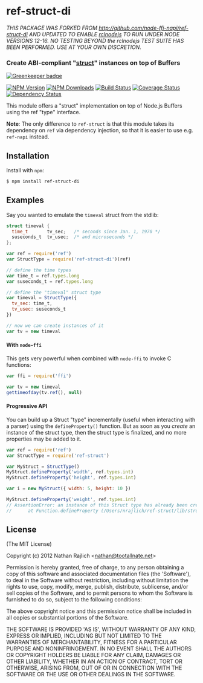 ref-struct-di
=============
*THIS PACKAGE WAS FORKED FROM http://github.com/node-ffi-napi/ref-struct-di AND UPDATED TO 
ENABLE [rclnodejs](https://github.com/RobotWebTools/rclnodejs) TO RUN UNDER NODE VERSIONS 12-16. NO TESTING BEYOND the rclnodejs TEST SUITE
HAS BEEN PERFORMED. USE AT YOUR OWN DISCRETION.*
### Create ABI-compliant "[struct][]" instances on top of Buffers

[![Greenkeeper badge](https://badges.greenkeeper.io/node-ffi-napi/ref-struct-di.svg)](https://greenkeeper.io/)

[![NPM Version](https://img.shields.io/npm/v/ref-struct-di.svg?style=flat)](https://npmjs.org/package/ref-struct-di)
[![NPM Downloads](https://img.shields.io/npm/dm/ref-struct-di.svg?style=flat)](https://npmjs.org/package/ref-struct-di)
[![Build Status](https://travis-ci.org/node-ffi-napi/ref-struct-di.svg?style=flat&branch=master)](https://travis-ci.org/node-ffi-napi/ref-struct-di?branch=master)
[![Coverage Status](https://coveralls.io/repos/node-ffi-napi/ref-struct-di/badge.svg?branch=master)](https://coveralls.io/r/node-ffi-napi/ref-struct-di?branch=master)
[![Dependency Status](https://david-dm.org/node-ffi-napi/ref-struct-di.svg?style=flat)](https://david-dm.org/node-ffi-napi/ref-struct-di)

This module offers a "struct" implementation on top of Node.js Buffers
using the ref "type" interface.

**Note**: The only difference to `ref-struct` is that this module takes its
dependency on `ref` via dependency injection, so that it is easier to use
e.g. `ref-napi` instead.

Installation
------------

Install with `npm`:

``` bash
$ npm install ref-struct-di
```


Examples
--------

Say you wanted to emulate the `timeval` struct from the stdlib:

``` c
struct timeval {
  time_t       tv_sec;   /* seconds since Jan. 1, 1970 */
  suseconds_t  tv_usec;  /* and microseconds */
};
```

``` js
var ref = require('ref')
var StructType = require('ref-struct-di')(ref)

// define the time types
var time_t = ref.types.long
var suseconds_t = ref.types.long

// define the "timeval" struct type
var timeval = StructType({
  tv_sec: time_t,
  tv_usec: suseconds_t
})

// now we can create instances of it
var tv = new timeval
```

#### With `node-ffi`

This gets very powerful when combined with `node-ffi` to invoke C functions:

``` js
var ffi = require('ffi')

var tv = new timeval
gettimeofday(tv.ref(), null)
```

#### Progressive API

You can build up a Struct "type" incrementally (useful when interacting with a
parser) using the `defineProperty()` function. But as soon as you _create_ an
instance of the struct type, then the struct type is finalized, and no more
properties may be added to it.

``` js
var ref = require('ref')
var StructType = require('ref-struct')

var MyStruct = StructType()
MyStruct.defineProperty('width', ref.types.int)
MyStruct.defineProperty('height', ref.types.int)

var i = new MyStruct({ width: 5, height: 10 })

MyStruct.defineProperty('weight', ref.types.int)
// AssertionError: an instance of this Struct type has already been created, cannot add new "fields" anymore
//      at Function.defineProperty (/Users/nrajlich/ref-struct/lib/struct.js:180:3)
```


License
-------

(The MIT License)

Copyright (c) 2012 Nathan Rajlich &lt;nathan@tootallnate.net&gt;

Permission is hereby granted, free of charge, to any person obtaining
a copy of this software and associated documentation files (the
'Software'), to deal in the Software without restriction, including
without limitation the rights to use, copy, modify, merge, publish,
distribute, sublicense, and/or sell copies of the Software, and to
permit persons to whom the Software is furnished to do so, subject to
the following conditions:

The above copyright notice and this permission notice shall be
included in all copies or substantial portions of the Software.

THE SOFTWARE IS PROVIDED 'AS IS', WITHOUT WARRANTY OF ANY KIND,
EXPRESS OR IMPLIED, INCLUDING BUT NOT LIMITED TO THE WARRANTIES OF
MERCHANTABILITY, FITNESS FOR A PARTICULAR PURPOSE AND NONINFRINGEMENT.
IN NO EVENT SHALL THE AUTHORS OR COPYRIGHT HOLDERS BE LIABLE FOR ANY
CLAIM, DAMAGES OR OTHER LIABILITY, WHETHER IN AN ACTION OF CONTRACT,
TORT OR OTHERWISE, ARISING FROM, OUT OF OR IN CONNECTION WITH THE
SOFTWARE OR THE USE OR OTHER DEALINGS IN THE SOFTWARE.

[struct]: http://wikipedia.org/wiki/Struct_(C_programming_language)
